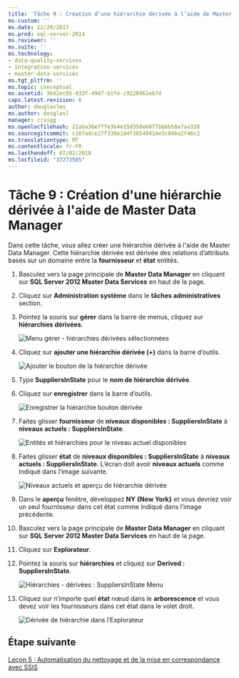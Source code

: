 ```yaml
---
title: 'Tâche 9 : Création d’une hiérarchie dérivée à l’aide de Master Data Manager | Microsoft Docs'
ms.custom: ''
ms.date: 12/29/2017
ms.prod: sql-server-2014
ms.reviewer: ''
ms.suite: ''
ms.technology:
- data-quality-services
- integration-services
- master-data-services
ms.tgt_pltfrm: ''
ms.topic: conceptual
ms.assetid: 3bd2ec05-933f-4947-b1fe-c9226961eb7d
caps.latest.revision: 6
author: douglaslms
ms.author: douglasl
manager: craigg
ms.openlocfilehash: 22aba36efffe3b4e15d358e6077bb6b58e7aa328
ms.sourcegitcommit: c18fadce27f330e1d4f36549414e5c84ba2f46c2
ms.translationtype: MT
ms.contentlocale: fr-FR
ms.lasthandoff: 07/02/2018
ms.locfileid: "37273585"
---
```

# <a name="task-9-creating-a-derived-hierarchy-using-master-data-manager"></a>Tâche 9 : Création d'une hiérarchie dérivée à l'aide de Master Data Manager
  Dans cette tâche, vous allez créer une hiérarchie dérivée à l'aide de Master Data Manager. Cette hiérarchie dérivée est dérivée des relations d’attributs basés sur un domaine entre la **fournisseur** et **état** entités.  
  
1.  Basculez vers la page principale de **Master Data Manager** en cliquant sur **SQL Server 2012 Master Data Services** en haut de la page.  
  
2.  Cliquez sur **Administration système** dans le **tâches administratives** section.  
  
3.  Pointez la souris sur **gérer** dans la barre de menus, cliquez sur **hiérarchies dérivées**.  
  
     ![Menu gérer - hiérarchies dérivées sélectionnées](../../2014/tutorials/media/et-creatingaderivedhierarchyusingmdm-01.jpg "Menu gérer - hiérarchies dérivées sélectionnées")  
  
4.  Cliquez sur **ajouter une hiérarchie dérivée (+)** dans la barre d’outils.  
  
     ![Ajouter le bouton de la hiérarchie dérivée](../../2014/tutorials/media/et-creatingaderivedhierarchyusingmdm-02.jpg "ajouter le bouton de la hiérarchie dérivée")  
  
5.  Type **SuppliersInState** pour le **nom de hiérarchie dérivée**.  
  
6.  Cliquez sur **enregistrer** dans la barre d’outils.  
  
     ![Enregistrer la hiérarchie bouton dérivée](../../2014/tutorials/media/et-creatingaderivedhierarchyusingmdm-03.jpg "enregistrer la bouton de la hiérarchie dérivée")  
  
7.  Faites glisser **fournisseur** de **niveaux disponibles : SuppliersInState** à **niveaux actuels : SuppliersInState**.  
  
     ![Entités et hiérarchies pour le niveau actuel disponibles](../../2014/tutorials/media/et-creatingaderivedhierarchyusingmdm-04.jpg "entités et hiérarchies pour le niveau actuel disponibles")  
  
8.  Faites glisser **état** de **niveaux disponibles : SuppliersInState** à **niveaux actuels : SuppliersInState**. L’écran doit avoir **niveaux actuels** comme indiqué dans l’image suivante.  
  
     ![Niveaux actuels et aperçu de hiérarchie dérivée](../../2014/tutorials/media/et-creatingaderivedhierarchyusingmdm-05.jpg "niveaux actuels et aperçu de hiérarchie dérivée")  
  
9. Dans le **aperçu** fenêtre, développez **NY {New York}** et vous devriez voir un seul fournisseur dans cet état comme indiqué dans l’image précédente.  
  
10. Basculez vers la page principale de **Master Data Manager** en cliquant sur **SQL Server 2012 Master Data Services** en haut de la page.  
  
11. Cliquez sur **Explorateur**.  
  
12. Pointez la souris sur **hiérarchies** et cliquez sur **Derived : SuppliersInState**.  
  
     ![Hiérarchies - dérivées : SuppliersInState Menu](../../2014/tutorials/media/et-creatingaderivedhierarchyusingmdm-06.jpg "hiérarchies - dérivées : SuppliersInState Menu")  
  
13. Cliquez sur n’importe quel **état** nœud dans le **arborescence** et vous devez voir les fournisseurs dans cet état dans le volet droit.  
  
     ![Dérivée de hiérarchie dans l’Explorateur](../../2014/tutorials/media/et-creatingaderivedhierarchyusingmdm-07.jpg "dérivée de hiérarchie dans l’Explorateur")  
  
## <a name="next-step"></a>Étape suivante  
 [Leçon 5 : Automatisation du nettoyage et de la mise en correspondance avec SSIS](../../2014/tutorials/lesson-5-automating-the-cleansing-and-matching-using-ssis.md)  
  
  
